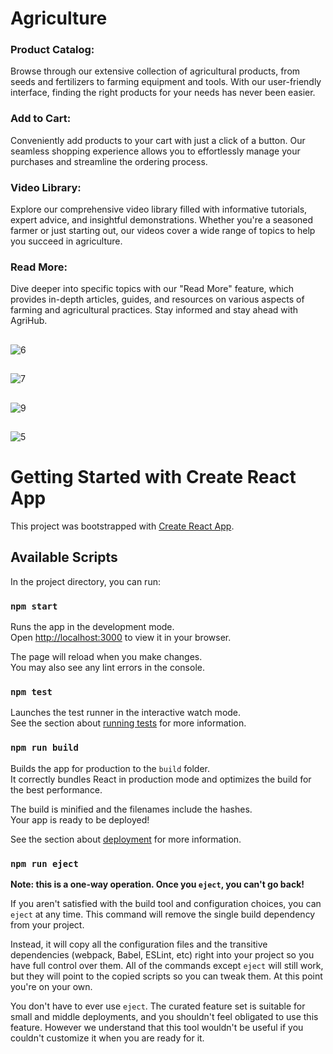  # Agriculture 

 ### Product Catalog:
Browse through our extensive collection of agricultural products, from seeds and fertilizers to farming equipment and tools. With our user-friendly interface, finding the right products for your needs has never been easier.
 ### Add to Cart:
Conveniently add products to your cart with just a click of a button. Our seamless shopping experience allows you to effortlessly manage your purchases and streamline the ordering process.
 ### Video Library:
Explore our comprehensive video library filled with informative tutorials, expert advice, and insightful demonstrations. Whether you're a seasoned farmer or just starting out, our videos cover a wide range of topics to help you succeed in agriculture.
### Read More:
Dive deeper into specific topics with our "Read More" feature, which provides in-depth articles, guides, and resources on various aspects of farming and agricultural practices. Stay informed and stay ahead with AgriHub.

##

![6](https://github.com/Shashidharkomuroju/agrio/assets/163105859/dd9bb326-7b61-4ba7-8a3a-032af54bd985)


##

![7](https://github.com/Shashidharkomuroju/agrio/assets/163105859/7a944863-45da-4c23-9f14-ba13f5fdbefb)


##

![9](https://github.com/Shashidharkomuroju/agrio/assets/163105859/2fec7843-e76b-47b0-b7eb-f7c318fc558d)


##

![5](https://github.com/Shashidharkomuroju/agrio/assets/163105859/e2308c40-a742-4dfe-8c56-c5e5881892f1)



















# Getting Started with Create React App

This project was bootstrapped with [Create React App](https://github.com/facebook/create-react-app).

## Available Scripts

In the project directory, you can run:

### `npm start`

Runs the app in the development mode.\
Open [http://localhost:3000](http://localhost:3000) to view it in your browser.

The page will reload when you make changes.\
You may also see any lint errors in the console.

### `npm test`

Launches the test runner in the interactive watch mode.\
See the section about [running tests](https://facebook.github.io/create-react-app/docs/running-tests) for more information.

### `npm run build`

Builds the app for production to the `build` folder.\
It correctly bundles React in production mode and optimizes the build for the best performance.

The build is minified and the filenames include the hashes.\
Your app is ready to be deployed!

See the section about [deployment](https://facebook.github.io/create-react-app/docs/deployment) for more information.

### `npm run eject`

**Note: this is a one-way operation. Once you `eject`, you can't go back!**

If you aren't satisfied with the build tool and configuration choices, you can `eject` at any time. This command will remove the single build dependency from your project.

Instead, it will copy all the configuration files and the transitive dependencies (webpack, Babel, ESLint, etc) right into your project so you have full control over them. All of the commands except `eject` will still work, but they will point to the copied scripts so you can tweak them. At this point you're on your own.

You don't have to ever use `eject`. The curated feature set is suitable for small and middle deployments, and you shouldn't feel obligated to use this feature. However we understand that this tool wouldn't be useful if you couldn't customize it when you are ready for it.

